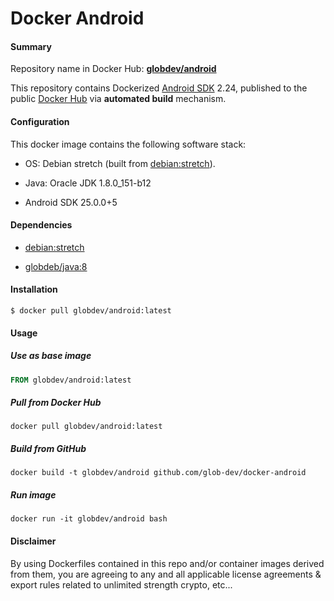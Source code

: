 Docker Android
============

#### Summary

Repository name in Docker Hub: **[globdev/android](https://registry.hub.docker.com/u/globdev/android/)**

This repository contains Dockerized [Android SDK](https://developer.android.com/develop/index.html) 2.24, published to the public [Docker Hub](https://registry.hub.docker.com/) via **automated build** mechanism.

#### Configuration

This docker image contains the following software stack:

- OS: Debian stretch (built from [debian:stretch](https://registry.hub.docker.com/_/debian/)).

- Java: Oracle JDK 1.8.0_151-b12

- Android SDK 25.0.0+5


#### Dependencies

- [debian:stretch](https://registry.hub.docker.com/_/debian/)

- [globdeb/java:8](https://registry.hub.docker.com/u/globdev/java/)


#### Installation

   ```
   $ docker pull globdev/android:latest
   ```

#### Usage

##### Use as base image

```Dockerfile
FROM globdev/android:latest
```

##### Pull from Docker Hub

```
docker pull globdev/android:latest
```

##### Build from GitHub

```
docker build -t globdev/android github.com/glob-dev/docker-android
```

##### Run image

```
docker run -it globdev/android bash
```

#### Disclaimer

By using Dockerfiles contained in this repo and/or container images derived from them, you are agreeing to any and all applicable license agreements & export rules related to unlimited strength crypto, etc...